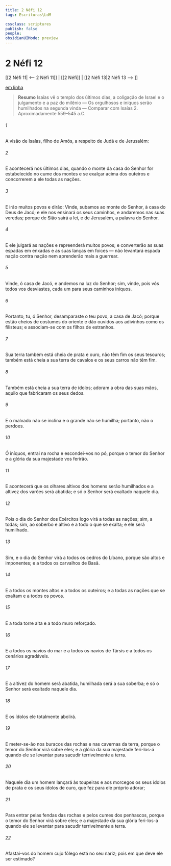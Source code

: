 ```yaml
---
title: 2 Néfi 12
tags: Escrituras\LdM

cssclass: scriptures
publish: false
people:
obsidianUIMode: preview
---
```


# 2 Néfi 12
[[2 Néfi 11| <-- 2 Néfi 11]] | [[2 Néfi]] | [[2 Néfi 13|2 Néfi 13 --> ]]

[em linha](https://churchofjesuschrist.org/study/scriptures/bofm/2-ne/12?lang=por)

> __Resumo__
Isaías vê o templo dos últimos dias, a coligação de Israel e o julgamento e a paz do milênio — Os orgulhosos e iníquos serão humilhados na segunda vinda — Comparar com Isaías 2. Aproximadamente 559–545 a.C.

###### 1 
A visão de Isaías, filho de Amós, a respeito de Judá e de Jerusalém:

###### 2 
E acontecerá nos últimos dias, quando o monte da casa do Senhor for estabelecido no cume dos montes e se exalçar acima dos outeiros e concorrerem a ele todas as nações.

###### 3 
E irão muitos povos e dirão: Vinde, subamos ao monte do Senhor, à casa do Deus de Jacó; e ele nos ensinará os seus caminhos, e andaremos nas suas veredas; porque de Sião sairá a lei, e de Jerusalém, a palavra do Senhor.

###### 4 
E ele julgará as nações e repreenderá muitos povos; e converterão as suas espadas em enxadas e as suas lanças em foices — não levantará espada nação contra nação nem aprenderão mais a guerrear.

###### 5 
Vinde, ó casa de Jacó, e andemos na luz do Senhor; sim, vinde, pois vós todos vos desviastes, cada um para seus caminhos iníquos.

###### 6 
Portanto, tu, ó Senhor, desamparaste o teu povo, a casa de Jacó; porque estão cheios de costumes do oriente e dão ouvidos aos adivinhos como os filisteus; e associam-se com os filhos de estranhos.

###### 7 
Sua terra também está cheia de prata e ouro, não têm fim os seus tesouros; também está cheia a sua terra de cavalos e os seus carros não têm fim.

###### 8 
Também está cheia a sua terra de ídolos; adoram a obra das suas mãos, aquilo que fabricaram os seus dedos.

###### 9 
E o malvado não se inclina e o grande não se humilha; portanto, não o perdoes.

###### 10 
Ó iníquos, entrai na rocha e escondei-vos no pó, porque o temor do Senhor e a glória da sua majestade vos ferirão.

###### 11 
E acontecerá que os olhares altivos dos homens serão humilhados e a altivez dos varões será abatida; e só o Senhor será exaltado naquele dia.

###### 12 
Pois o dia do Senhor dos Exércitos logo virá a todas as nações; sim, a todas; sim, ao soberbo e altivo e a todo o que se exalta; e ele será humilhado.

###### 13 
Sim, e o dia do Senhor virá a todos os cedros do Líbano, porque são altos e imponentes; e a todos os carvalhos de Basã.

###### 14 
E a todos os montes altos e a todos os outeiros; e a todas as nações que se exaltam e a todos os povos.

###### 15 
E a toda torre alta e a todo muro reforçado.

###### 16 
E a todos os navios do mar e a todos os navios de Társis e a todos os cenários agradáveis.

###### 17 
E a altivez do homem será abatida, humilhada será a sua soberba; e só o Senhor será exaltado naquele dia.

###### 18 
E os ídolos ele totalmente abolirá.

###### 19 
E meter-se-ão nos buracos das rochas e nas cavernas da terra, porque o temor do Senhor virá sobre eles; e a glória da sua majestade feri-los-á quando ele se levantar para sacudir terrivelmente a terra.

###### 20 
Naquele dia um homem lançará às toupeiras e aos morcegos os seus ídolos de prata e os seus ídolos de ouro, que fez para ele próprio adorar;

###### 21 
Para entrar pelas fendas das rochas e pelos cumes dos penhascos, porque o temor do Senhor virá sobre eles; e a majestade da sua glória feri-los-á quando ele se levantar para sacudir terrivelmente a terra.

###### 22 
Afastai-vos do homem cujo fôlego está no seu nariz; pois em que deve ele ser estimado?

